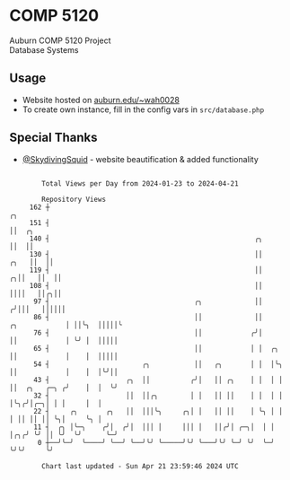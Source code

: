 # COMP 5120
Auburn COMP 5120 Project  
Database Systems

## Usage
- Website hosted on [auburn.edu/~wah0028](https://webhome.auburn.edu/~wah0028/)
- To create own instance, fill in the config vars in `src/database.php`

## Special Thanks
- [@SkydivingSquid](https://github.com/SkydivingSquid) - website beautification & added functionality

```

        Total Views per Day from 2024-01-23 to 2024-04-21

        Repository Views
     162 ┼                                                                                   ╭╮
     151 ┤                                                                                   ││  ╭╮
     140 ┤                                                   ╭╮                              ││  ││
     130 ┤                                                   ││                         ╭╮   ││  ││
     119 ┤                                                   ││                       ╭╮││   ││  ││
     108 ┤                                                   ││                       ││││   ││╭╮││
      97 ┤                                    ╭╮             ││                      ╭╯│││   ││││││
      86 ┤                                    ││             ││        ╭╮            │ ││╰╮  │││││╰
      76 ┤                                    ││            ╭╯│        ││            │ ╰╯ │  │││││
      65 ┤                                    ││            │ │  ╭╮    ││            │    │  │││││
      54 ┤                       ╭╮           ││   ╭╮       │ │  │╰╮   ││            │    │  │╰╯││
      43 ┤                   ╭╮  ││          ╭╯│   ││ ╭╮    │ │  │ │   ││  ╭╮   ╭─╮ ╭╯    │  │  ╰╯
      32 ┤                   ││  ││╭╮        │ │   ││ ││    │ │  │ │   │╰╮╭╯│╭─╮│ │ │     │  │
      22 ┤     ╭╮       ╭╮   ││  │││╰╮     ╭╮│ │   ││ ││    │ ╰╮ │ │   │ ││ ││ ││ ╰╮│     ╰╮ │
      11 ┤  ╭╮ │╰─╮    ╭╯│  ╭╯│  │││ │     │││ │   ││╭╯│ ╭─╮│  │ │ │╭╮╭╯ ╰╯ ││ ╰╯  ╰╯      ╰─╯
       0 ┼──╯╰─╯  ╰────╯ ╰──╯ ╰──╯╰╯ ╰─────╯╰╯ ╰───╯╰╯ ╰─╯ ╰╯  ╰─╯ ╰╯╰╯     ╰╯

        Chart last updated - Sun Apr 21 23:59:46 2024 UTC
        
```
